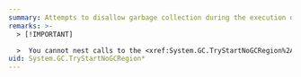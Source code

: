 ```yaml
---
summary: Attempts to disallow garbage collection during the execution of a critical path.
remarks: >-
  > [!IMPORTANT]

  >  You cannot nest calls to the <xref:System.GC.TryStartNoGCRegion%2A> method, and you should only call the <xref:System.GC.EndNoGCRegion%2A> method if the runtime is currently in no GC region latency mode. In other words, you should not call <xref:System.GC.TryStartNoGCRegion%2A> multiple times (after the first method call, subsequent calls will not succeed), and you should not expect calls to <xref:System.GC.EndNoGCRegion%2A> to succeed just because the first call to <xref:System.GC.TryStartNoGCRegion%2A> succeeded.
uid: System.GC.TryStartNoGCRegion*
---
```

